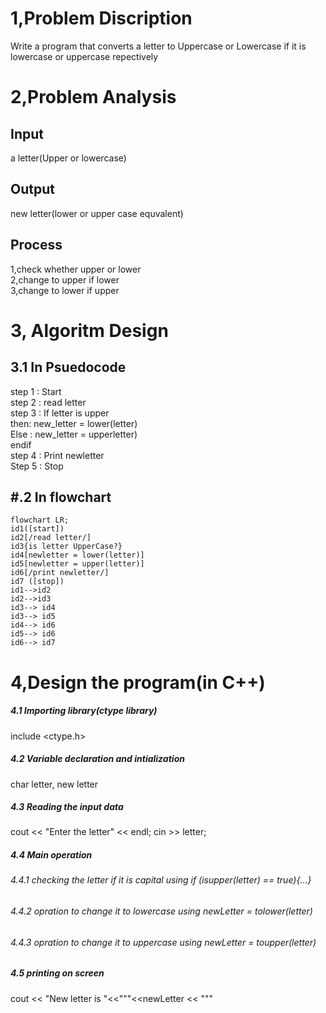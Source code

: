 # 1,Problem Discription
Write a program that converts a letter to Uppercase or Lowercase if it is lowercase or uppercase repectively </br>
# 2,Problem Analysis
## Input 
a letter(Upper or lowercase)</br>
## Output 
new letter(lower or upper case equvalent)
## Process
1,check whether upper or lower </br>
2,change to upper if lower </br>
3,change to lower if upper </br>
# 3, Algoritm Design 
## 3.1 In Psuedocode
step 1 : Start </br>
step 2 : read letter </br>
step 3 : If letter is upper </br>
then: new_letter = lower(letter) </br>
Else : new_letter = upperletter) </br>
endif </br>
step 4 : Print newletter </br>
Step 5 : Stop </br>
## #.2 In flowchart
```mermaid
flowchart LR;
id1([start])
id2[/read letter/]
id3{is letter UpperCase?}
id4[newletter = lower(letter)]
id5[newletter = upper(letter)]
id6[/print newletter/]
id7 ([stop])
id1-->id2
id2-->id3
id3--> id4
id3--> id5
id4--> id6
id5--> id6
id6--> id7
```
# 4,Design the program(in C++)
##### 4.1 Importing library(ctype library)
include <ctype.h>
##### 4.2 Variable declaration and intialization
char letter, new letter </br>
##### 4.3 Reading the input data
cout << "Enter the letter" << endl;
cin >> letter;
##### 4.4 Main operation 
###### 4.4.1 checking the letter if it is capital using if (isupper(letter) == true){...}
###### 4.4.2 opration to change it to lowercase using newLetter = tolower(letter) 
###### 4.4.3 opration to change it to uppercase using  newLetter = toupper(letter)
##### 4.5 printing on screen
cout << "New letter is "<<"\""<<newLetter << "\""
